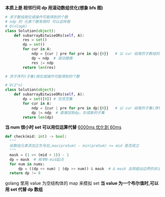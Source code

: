 **本质上是 相邻行间 dp 用滚动数组优化(想象 bfs 图)**

```Python
# 求子数组按位或操作可能得到的个数
# ndp 的 元素个数有限时 可以这样做
# O(nlogA)
class Solution(object):
    def subarrayBitwiseORs(self, A):
        res = set()
        dp = set()
        for cur in A:
            ndp = {cur | pre for pre in dp|{0}}   # 以 cur 结尾的子数组的所有或
            dp = ndp  # 滚动替换
            res |= ndp
        return len(res)
```

```Python
# 求子序列(子集)按位或操作可能得到的个数

# O(2^n)
class Solution(object):
    def subarrayBitwiseORs(self, A):
        dp = set([0]) # 包含空集
        for cur in A:
            ndp = {cur | pre for pre in dp|{0}}   # 以 cur 结尾的子集(序列)的所有或
            dp |= ndp  # 直接加到dp，形成新的子集
        return len(dp)
```

**当 num 很小时 set 可以用位运算代替**
[6000ms 优化到 60ms](LCP%2065.%20%E8%88%92%E9%80%82%E7%9A%84%E6%B9%BF%E5%BA%A6.py)

```Python
def check(mid: int) -> bool:
  """
  给数组元素添加正负号后,max(preSum) - min(preSum) <= mid 是否成立
  """
  mask = (1 << (mid + 1)) - 1
  dp = mask  # 枚举0-mid起点
  for num in nums:
      dp = ((dp << num) | (dp >> num)) & mask  # & mask 去除超出边界的非法状态
  return dp != 0
```

golang 里用 value 为空结构体的 map 来模拟 set
**当 value 为一个布尔值时,可以用 set 代替 dp 数组**
